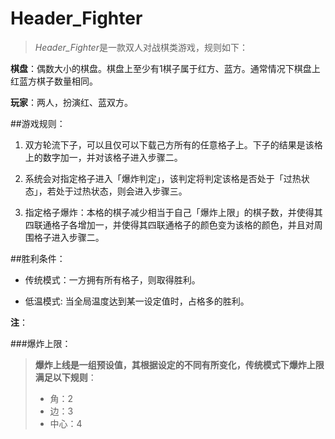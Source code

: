 # Header_Fighter

>*Header_Fighter*是一款双人对战棋类游戏，规则如下：

**棋盘**：偶数大小的棋盘。棋盘上至少有1棋子属于红方、蓝方。通常情况下棋盘上红蓝方棋子数量相同。

**玩家**：两人，扮演红、蓝双方。

##游戏规则：

1. 双方轮流下子，可以且仅可以下载己方所有的任意格子上。下子的结果是该格上的数字加一，并对该格子进入步骤二。

2. 系统会对指定格子进入「爆炸判定」，该判定将判定该格是否处于「过热状态」，若处于过热状态，则会进入步骤三。

3. 指定格子爆炸：本格的棋子减少相当于自己「爆炸上限」的棋子数，并使得其四联通格子各增加一，并使得其四联通格子的颜色变为该格的颜色，并且对周围格子进入步骤二。

##胜利条件：

- 传统模式：一方拥有所有格子，则取得胜利。

- 低温模式: 当全局温度达到某一设定值时，占格多的胜利。


**注**：

###爆炸上限：
  
> **爆炸上线是一组预设值，其根据设定的不同有所变化，传统模式下爆炸上限满足以下规则**：
>   - 角：2
>   - 边：3
>   - 中心：4
